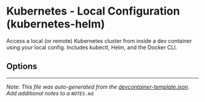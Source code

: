 
# Kubernetes - Local Configuration (kubernetes-helm)

Access a local (or remote) Kubernetes cluster from inside a dev container using your local config. Includes kubectl, Helm, and the Docker CLI.

## Options





---

_Note: This file was auto-generated from the [devcontainer-template.json](https://github.com/devcontainers/templates/blob/main/src/kubernetes-helm/devcontainer-template.json).  Add additional notes to a `NOTES.md`._
